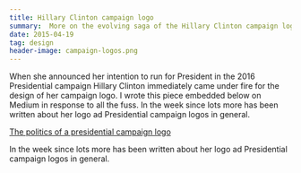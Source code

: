 ```yaml
---
title: Hillary Clinton campaign logo
summary:  More on the evolving saga of the Hillary Clinton campaign logo...
date: 2015-04-19
tag: design
header-image: campaign-logos.png
---
```


When she announced her intention to run for President in the 2016 Presidential campaign Hillary Clinton immediately came under fire for the design of her campaign logo. I wrote this piece embedded below on Medium in response to all the fuss. In the week since lots more has been written about her logo ad Presidential campaign logos in general.

<script async src="https://static.medium.com/embed.js"></script><a class="m-story" data-collapsed="true" href="https://medium.com/@pdkaizer/the-politics-of-a-presidential-campaign-logo-3cd5912aadaa">The politics of a presidential campaign logo</a>


In the week since lots more has been written about her logo ad Presidential campaign logos in general.













